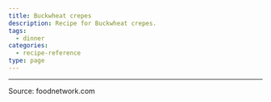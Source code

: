 ```yaml
---
title: Buckwheat crepes
description: Recipe for Buckwheat crepes.
tags:
  - dinner
categories:
  - recipe-reference
type: page
---
```


---

Source: foodnetwork.com